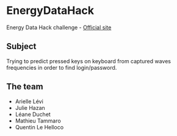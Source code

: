 # EnergyDataHack
Energy Data Hack challenge - 
[Official site](https://lacapsule.agorize-platform.com/fr/challenges/energydatahack?lang=fr)

## Subject
Trying to predict pressed keys on keyboard from captured waves frequencies in order to find login/password.

## The team
- Arielle Lévi
- Julie Hazan
- Léane Duchet
- Mathieu Tammaro
- Quentin Le Helloco
